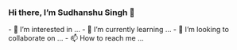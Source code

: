 <h3>Hi there, I’m Sudhanshu Singh 👋</h3>
- 👀 I’m interested in ...
- 🌱 I’m currently learning ...
- 💞️ I’m looking to collaborate on ...
- 📫 How to reach me ...

<!---
github4sud/github4sud is a ✨ special ✨ repository because its `README.md` (this file) appears on your GitHub profile.
You can click the Preview link to take a look at your changes.
--->
